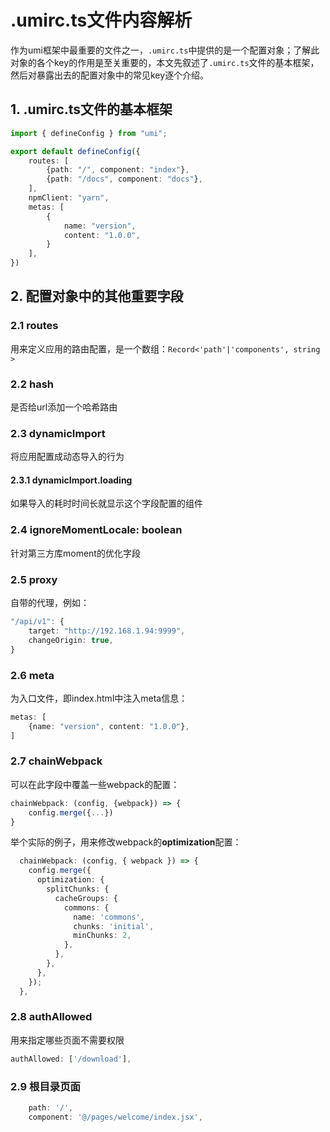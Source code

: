 # .umirc.ts文件内容解析
作为umi框架中最重要的文件之一，`.umirc.ts`中提供的是一个配置对象；了解此对象的各个key的作用是至关重要的，本文先叙述了`.umirc.ts`文件的基本框架，然后对暴露出去的配置对象中的常见key逐个介绍。

## 1. .umirc.ts文件的基本框架
```typescript
import { defineConfig } from "umi";

export default defineConfig({
    routes: [
        {path: "/", component: "index"},
        {path: "/docs", component: "docs"},
    ],
    npmClient: "yarn",
    metas: [
        {
            name: "version", 
            content: "1.0.0",
        }
    ],
})
```

## 2. 配置对象中的其他重要字段

### 2.1 routes
用来定义应用的路由配置，是一个数组：`Record<'path'|'components', string >`

### 2.2 hash
是否给url添加一个哈希路由

### 2.3 dynamicImport
将应用配置成动态导入的行为
#### 2.3.1 dynamicImport.loading
如果导入的耗时时间长就显示这个字段配置的组件
### 2.4 ignoreMomentLocale: boolean
针对第三方库moment的优化字段
### 2.5 proxy
自带的代理，例如：
```ts
"/api/v1": {
    target: "http://192.168.1.94:9999",
    changeOrigin: true,
}
```
### 2.6 meta
为入口文件，即index.html中注入meta信息：
```ts
metas: [
    {name: "version", content: "1.0.0"},
]
```
### 2.7 chainWebpack
可以在此字段中覆盖一些webpack的配置：
```ts
chainWebpack: (config, {webpack}) => {
    config.merge({...})
}
```

举个实际的例子，用来修改webpack的**optimization**配置：
```ts
  chainWebpack: (config, { webpack }) => {
    config.merge({
      optimization: {
        splitChunks: {
          cacheGroups: {
            commons: {
              name: 'commons',
              chunks: 'initial',
              minChunks: 2,
            },
          },
        },
      },
    });
  },
```

### 2.8 authAllowed
用来指定哪些页面不需要权限
```ts
authAllowed: ['/download'],
```

### 2.9 根目录页面
```ts
    path: '/',
    component: '@/pages/welcome/index.jsx',
```